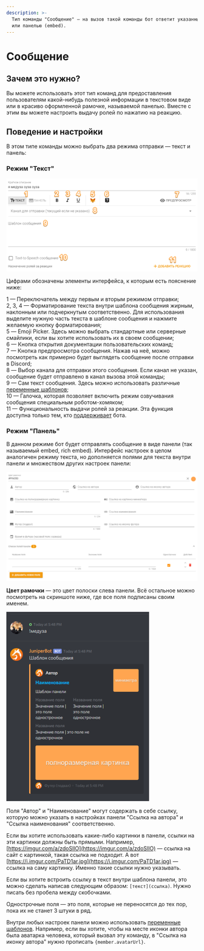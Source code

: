 ```yaml
---
description: >-
  Тип команды "Сообщение" — на вызов такой команды бот ответит указанным текстом
  или панелью (embed).
---
```


# Сообщение

## Зачем это нужно?

Вы можете использовать этот тип команд для предоставления пользователям какой-нибудь полезной информации в текстовом виде или в красиво оформленной рамочке, называемой панелью. Вместе с этим вы можете настроить выдачу ролей по нажатию на реакцию.

## Поведение и настройки

В этом типе команды можно выбрать два режима отправки — текст и панель:

### Режим "Текст"

![&#x418;&#x43D;&#x442;&#x435;&#x440;&#x444;&#x435;&#x439;&#x441; &#x43D;&#x430;&#x441;&#x442;&#x440;&#x43E;&#x435;&#x43A; &#x441; &#x43F;&#x440;&#x43E;&#x441;&#x442;&#x44B;&#x43C; &#x442;&#x435;&#x43A;&#x441;&#x442;&#x43E;&#x43C;](../../.gitbook/assets/oaoaommm-20-02-20-22-07-05.png)

Цифрами обозначены элементы интерфейса, к которым есть пояснение ниже:  
  
1 — Переключатель между первым и вторым режимом отправки;  
2, 3, 4 — Форматирование текста внутри шаблона сообщения жирным, наклонным или подчеркнутым соответственно. Для использования выделите нужную часть текста в шаблоне сообщения и нажмите желаемую кнопку форматирования;  
5 — Emoji Picker. Здесь можно выбрать стандартные или серверные смайлики, если вы хотите использовать их в своем сообщении;  
6 — Кнопка открытия документации пользовательских команд;  
7 — Кнопка предпросмотра сообщения. Нажав на неё, можно посмотреть как примерно будет выглядеть сообщение после отправки в Discord;  
8 — Выбор канала для отправки этого сообщения. Если канал не указан, сообщение будет отправлено в канал вызова этой команды;  
9 — Сам текст сообщения. Здесь можно использовать различные [переменные шаблонов](../../features/template-variables/);  
10 — Галочка, которая позволяет включить режим озвучивания сообщения специальным роботом-хомяком;  
11 — Функциональность выдачи ролей за реакции. Эта функция доступна только тем, кто [поддерживает](https://juniper.bot/donate) бота.

### Режим "Панель"

В данном режиме бот будет отправлять сообщение в виде панели \(так называемый embed, rich embed\). Интерфейс настроек в целом аналогичен режиму текста, но дополняется полями для текста внутри панели и множеством других настроек панели:

![&#x420;&#x430;&#x437;&#x434;&#x435;&#x43B; &#x43D;&#x430;&#x441;&#x442;&#x440;&#x43E;&#x435;&#x43A; &#x43F;&#x430;&#x43D;&#x435;&#x43B;&#x438;](../../.gitbook/assets/image%20%2810%29.png)

**Цвет рамочки** — это цвет полоски слева панели. Всё остальное можно посмотреть на скриншоте ниже, где все поля подписаны своим именем.

![&#x41F;&#x43E;&#x43B;&#x44F; &#x43F;&#x430;&#x43D;&#x435;&#x43B;&#x438;](../../.gitbook/assets/image%20%2813%29.png)

Поля "Автор" и "Наименование" могут содержать в себе ссылку, которую можно указать в настройках панели "Ссылка на автора" и "Ссылка наименования" соответственно.  
  
Если вы хотите использовать какие-либо картинки в панели, ссылки на эти картинки должны быть прямыми. Например, [https://imgur.com/a/zdoSlIO](https://imgur.com/a/zdoSlIO) — ссылка на сайт с картинкой, такая ссылка не подходит. А вот [https://i.imgur.com/PaTD1ar.jpg](https://i.imgur.com/PaTD1ar.jpg) — ссылка на саму картинку. Именно такие ссылки нужно указывать.  
  
Если вы хотите встроить ссылку в текст внутри шаблона панели, это можно сделать написав следующим образом: `[текст](ссылка)`. Нужно писать без пробела между скобочками.  
  
Однострочные поля — это поля, которые не переносятся до тех пор, пока их не станет 3 штуки в ряд.  
  
Внутри любых настроек панели можно использовать [переменные шаблонов](../../features/template-variables/). Например, если вы хотите, чтобы на месте иконки автора была аватарка человека, который вызвал эту команду, в "Ссылка на иконку автора" нужно прописать `{member.avatarUrl}`.

